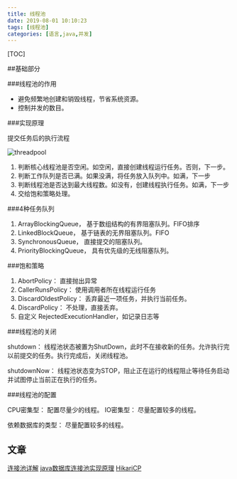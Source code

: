 ```yaml
---
title: 线程池
date: 2019-08-01 10:10:23
tags: [线程池]
categories: [语言,java,并发]
---
```


[TOC]

<!--more-->

##基础部分

###线程池的作用

- 避免频繁地创建和销毁线程，节省系统资源。
- 控制并发的数目。

###实现原理

提交任务后的执行流程

![threadpool](/images/线程池/2d28dc11.png "threadpool")

1. 判断核心线程池是否空闲。如空闲，直接创建线程运行任务。否则，下一步。
2. 判断工作队列是否已满。如果没满，将任务放入队列中。如满，下一步
3. 判断线程池是否达到最大线程数。如没有，创建线程执行任务。如满，下一步
4. 交给饱和策略处理。

###4种任务队列

1. ArrayBlockingQueue， 基于数组结构的有界阻塞队列。FIFO排序
2. LinkedBlockQueue， 基于链表的无界阻塞队列。FIFO
3. SynchronousQueue， 直接提交的阻塞队列。
4. PriorityBlockingQueue， 具有优先级的无线阻塞队列。

###饱和策略

1. AbortPolicy： 直接抛出异常
2. CallerRunsPolicy： 使用调用者所在线程运行任务
3. DiscardOldestPolicy： 丢弃最近一项任务，并执行当前任务。
4. DiscardPolicy： 不处理，直接丢弃。
5. 自定义 RejectedExecutionHandler，如记录日志等

###线程池的关闭

shutdown： 线程池状态被置为ShutDown，此时不在接收新的任务。允许执行完以前提交的任务。执行完成后，关闭线程池。

shutdownNow： 线程池状态变为STOP，阻止正在运行的线程阻止等待任务启动并试图停止当前正在执行的任务。

###线程池的配置

CPU密集型： 配置尽量少的线程。
IO密集型： 尽量配置较多的线程。

依赖数据库的类型： 尽量配置较多的线程。



## 文章

[连接池详解](http://blog.csdn.net/u012152619/article/details/46287419) 
[java数据库连接池实现原理](http://blog.csdn.net/frightingforambition/article/details/25464129)
[HikariCP](http://blog.didispace.com/Springboot-2-0-HikariCP-default-reason)
